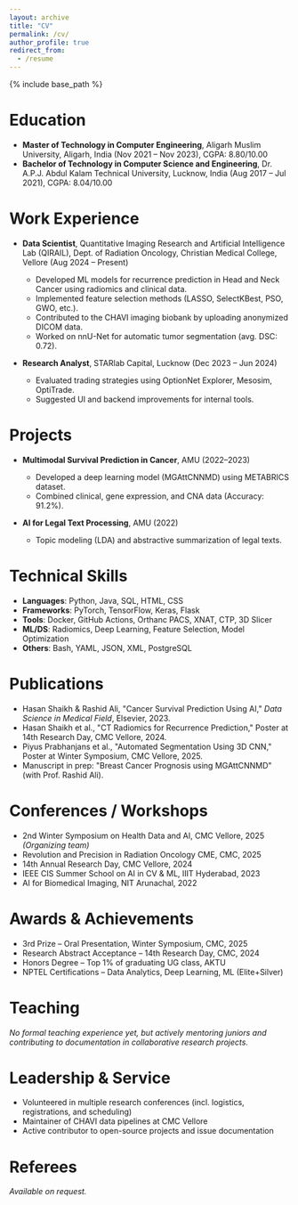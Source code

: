 ```yaml
---
layout: archive
title: "CV"
permalink: /cv/
author_profile: true
redirect_from:
  - /resume
---
```


{% include base_path %}

# Education
- **Master of Technology in Computer Engineering**, Aligarh Muslim University, Aligarh, India (Nov 2021 – Nov 2023), CGPA: 8.80/10.00
- **Bachelor of Technology in Computer Science and Engineering**, Dr. A.P.J. Abdul Kalam Technical University, Lucknow, India (Aug 2017 – Jul 2021), CGPA: 8.04/10.00

# Work Experience
- **Data Scientist**, Quantitative Imaging Research and Artificial Intelligence Lab (QIRAIL), Dept. of Radiation Oncology, Christian Medical College, Vellore (Aug 2024 – Present)
  - Developed ML models for recurrence prediction in Head and Neck Cancer using radiomics and clinical data.
  - Implemented feature selection methods (LASSO, SelectKBest, PSO, GWO, etc.).
  - Contributed to the CHAVI imaging biobank by uploading anonymized DICOM data.
  - Worked on nnU-Net for automatic tumor segmentation (avg. DSC: 0.72).

- **Research Analyst**, STARlab Capital, Lucknow (Dec 2023 – Jun 2024)
  - Evaluated trading strategies using OptionNet Explorer, Mesosim, OptiTrade.
  - Suggested UI and backend improvements for internal tools.

# Projects
- **Multimodal Survival Prediction in Cancer**, AMU (2022–2023)
  - Developed a deep learning model (MGAttCNNMD) using METABRICS dataset.
  - Combined clinical, gene expression, and CNA data (Accuracy: 91.2%).

- **AI for Legal Text Processing**, AMU (2022)
  - Topic modeling (LDA) and abstractive summarization of legal texts.

# Technical Skills
- **Languages**: Python, Java, SQL, HTML, CSS
- **Frameworks**: PyTorch, TensorFlow, Keras, Flask
- **Tools**: Docker, GitHub Actions, Orthanc PACS, XNAT, CTP, 3D Slicer
- **ML/DS**: Radiomics, Deep Learning, Feature Selection, Model Optimization
- **Others**: Bash, YAML, JSON, XML, PostgreSQL

# Publications
- Hasan Shaikh & Rashid Ali, "Cancer Survival Prediction Using AI," *Data Science in Medical Field*, Elsevier, 2023.
- Hasan Shaikh et al., "CT Radiomics for Recurrence Prediction," Poster at 14th Research Day, CMC Vellore, 2024.
- Piyus Prabhanjans et al., "Automated Segmentation Using 3D CNN," Poster at Winter Symposium, CMC Vellore, 2025.
- Manuscript in prep: "Breast Cancer Prognosis using MGAttCNNMD" (with Prof. Rashid Ali).

# Conferences / Workshops
- 2nd Winter Symposium on Health Data and AI, CMC Vellore, 2025 *(Organizing team)*
- Revolution and Precision in Radiation Oncology CME, CMC, 2025
- 14th Annual Research Day, CMC Vellore, 2024
- IEEE CIS Summer School on AI in CV & ML, IIIT Hyderabad, 2023
- AI for Biomedical Imaging, NIT Arunachal, 2022

# Awards & Achievements
- 3rd Prize – Oral Presentation, Winter Symposium, CMC, 2025
- Research Abstract Acceptance – 14th Research Day, CMC, 2024
- Honors Degree – Top 1% of graduating UG class, AKTU
- NPTEL Certifications – Data Analytics, Deep Learning, ML (Elite+Silver)

# Teaching
*No formal teaching experience yet, but actively mentoring juniors and contributing to documentation in collaborative research projects.*

# Leadership & Service
- Volunteered in multiple research conferences (incl. logistics, registrations, and scheduling)
- Maintainer of CHAVI data pipelines at CMC Vellore
- Active contributor to open-source projects and issue documentation

# Referees
*Available on request.*
